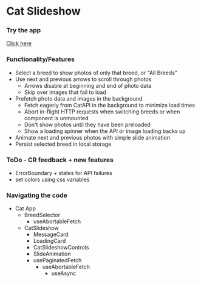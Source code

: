 # Cat Slideshow

### Try the app

[Click here](https://jon-whiteroomsoftware.github.io/cat-slideshow/)

### Functionality/Features

- Select a breed to show photos of only that breed, or "All Breeds"
- Use next and previous arrows to scroll through photos
  - Arrows disable at beginning and end of photo data
  - Skip over images that fail to load
- Prefetch photo data and images in the background
  - Fetch eagerly from CatAPI in the background to minimize load times
  - Abort in-flight HTTP requests when switching breeds or when component is unmounted
  - Don't show photos until they have been preloaded
  - Show a loading spinner when the API or image loading backs up
- Animate next and previous photos with simple slide animation
- Persist selected breed in local storage

### ToDo - CR feedback + new features

- ErrorBoundary + states for API failures
- set colors using css variables

### Navigating the code

- Cat App
  - BreedSelector
    - useAbortableFetch
  - CatSlideshow
    - MessageCard
    - LoadingCard
    - CatSlideshowControls
    - SlideAnimation
    - usePaginatedFetch
      - useAbortableFetch
        - useAsync
